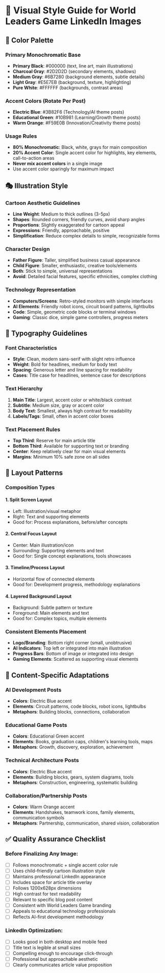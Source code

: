 # 🎨 Visual Style Guide for World Leaders Game LinkedIn Images

## 🌈 Color Palette

### Primary Monochromatic Base

- **Primary Black**: #000000 (text, line art, main illustrations)
- **Charcoal Gray**: #2D2D2D (secondary elements, shadows)
- **Medium Gray**: #6B7280 (background elements, subtle details)
- **Light Gray**: #E5E7EB (background, texture, highlighting)
- **Pure White**: #FFFFFF (backgrounds, contrast areas)

### Accent Colors (Rotate Per Post)

- **Electric Blue**: #3B82F6 (Technology/AI theme posts)
- **Educational Green**: #10B981 (Learning/Growth theme posts)
- **Warm Orange**: #F59E0B (Innovation/Creativity theme posts)

### Usage Rules

- **80% Monochromatic**: Black, white, grays for main composition
- **20% Accent Color**: Single accent color for highlights, key elements, call-to-action areas
- **Never mix accent colors** in a single image
- Use accent color sparingly for maximum impact

## 🎭 Illustration Style

### Cartoon Aesthetic Guidelines

- **Line Weight**: Medium to thick outlines (3-5px)
- **Shapes**: Rounded corners, friendly curves, avoid sharp angles
- **Proportions**: Slightly exaggerated for cartoon appeal
- **Expressions**: Friendly, approachable, positive
- **Simplification**: Reduce complex details to simple, recognizable forms

### Character Design

- **Father Figure**: Taller, simplified business casual appearance
- **Child Figure**: Smaller, enthusiastic, creative tools/elements
- **Both**: Stick to simple, universal representations
- **Avoid**: Detailed facial features, specific ethnicities, complex clothing

### Technology Representation

- **Computers/Screens**: Retro-styled monitors with simple interfaces
- **AI Elements**: Friendly robot icons, circuit board patterns, lightbulbs
- **Code**: Simple, geometric code blocks or terminal windows
- **Gaming**: Classic dice, simple game controllers, progress meters

## 📝 Typography Guidelines

### Font Characteristics

- **Style**: Clean, modern sans-serif with slight retro influence
- **Weight**: Bold for headlines, medium for body text
- **Spacing**: Generous letter and line spacing for readability
- **Cases**: Title case for headlines, sentence case for descriptions

### Text Hierarchy

1. **Main Title**: Largest, accent color or white/black contrast
2. **Subtitle**: Medium size, gray or accent color
3. **Body Text**: Smallest, always high contrast for readability
4. **Labels/Tags**: Small, often in accent color boxes

### Text Placement Rules

- **Top Third**: Reserve for main article title
- **Bottom Third**: Available for supporting text or branding
- **Center**: Keep relatively clear for main visual elements
- **Margins**: Minimum 10% safe zone on all sides

## 🔄 Layout Patterns

### Composition Types

#### 1. **Split Screen Layout**

- Left: Illustration/visual metaphor
- Right: Text and supporting elements
- Good for: Process explanations, before/after concepts

#### 2. **Central Focus Layout**

- Center: Main illustration/icon
- Surrounding: Supporting elements and text
- Good for: Single concept explanations, tools showcases

#### 3. **Timeline/Process Layout**

- Horizontal flow of connected elements
- Good for: Development progress, methodology explanations

#### 4. **Layered Background Layout**

- Background: Subtle pattern or texture
- Foreground: Main elements and text
- Good for: Complex topics, multiple elements

### Consistent Elements Placement

- **Logo/Branding**: Bottom right corner (small, unobtrusive)
- **AI Indicators**: Top left or integrated into main illustration
- **Progress Bars**: Bottom of image or integrated into design
- **Gaming Elements**: Scattered as supporting visual elements

## 🎯 Content-Specific Adaptations

### AI Development Posts

- **Colors**: Electric Blue accent
- **Elements**: Circuit patterns, code blocks, robot icons, lightbulbs
- **Metaphors**: Building blocks, connections, collaboration

### Educational Game Posts

- **Colors**: Educational Green accent
- **Elements**: Books, graduation caps, children's learning tools, maps
- **Metaphors**: Growth, discovery, exploration, achievement

### Technical Architecture Posts

- **Colors**: Electric Blue accent
- **Elements**: Building blocks, gears, system diagrams, tools
- **Metaphors**: Construction, engineering, systematic building

### Collaboration/Partnership Posts

- **Colors**: Warm Orange accent
- **Elements**: Handshakes, teamwork icons, family elements, communication symbols
- **Metaphors**: Partnership, communication, shared vision, collaboration

## ✅ Quality Assurance Checklist

### Before Finalizing Any Image:

- [ ] Follows monochromatic + single accent color rule
- [ ] Uses child-friendly cartoon illustration style
- [ ] Maintains professional LinkedIn appearance
- [ ] Includes space for article title overlay
- [ ] Follows 1200x628px dimensions
- [ ] High contrast for text readability
- [ ] Relevant to specific blog post content
- [ ] Consistent with World Leaders Game branding
- [ ] Appeals to educational technology professionals
- [ ] Reflects AI-first development methodology

### LinkedIn Optimization:

- [ ] Looks good in both desktop and mobile feed
- [ ] Title text is legible at small sizes
- [ ] Compelling enough to encourage click-through
- [ ] Professional but approachable aesthetic
- [ ] Clearly communicates article value proposition
